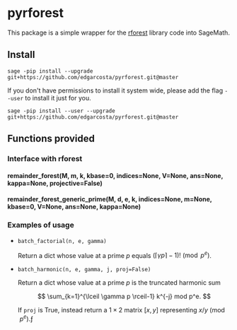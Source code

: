 # pyrforest

This package is a simple wrapper for the [rforest](pyrforest/lib/README.md) library code into SageMath.

## Install



```
sage -pip install --upgrade  git+https://github.com/edgarcosta/pyrforest.git@master
```

If you don't have permissions to install it system wide, please add the flag ``--user`` to install it just for you.

```
sage -pip install --user --upgrade  git+https://github.com/edgarcosta/pyrforest.git@master
```




## Functions provided
### Interface with rforest
#### remainder_forest(M, m, k, kbase=0, indices=None, V=None, ans=None, kappa=None, projective=False)
#### remainder_forest_generic_prime(M, d, e, k, indices=None, m=None, kbase=0, V=None, ans=None, kappa=None)

### Examples of usage

- `batch_factorial(n, e, gamma)`

  Return a dict whose value at a prime $p$ equals $(\lceil \gamma p \rceil-1)! \pmod p^{e}$.
 
- `batch_harmonic(n, e, gamma, j, proj=False)`

  Return a dict whose value at a prime $p$ is the truncated harmonic sum
  
  $$ \sum_{k=1}^{\lceil \gamma p \rceil-1} k^{-j} mod p^e. $$
  
  If `proj` is True, instead return a $1 \times 2$ matrix $[x, y]$ representing $x/y \pmod{p^e}$.ƒ

